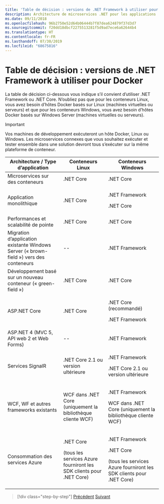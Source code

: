 ```yaml
---
title: 'Table de décision : versions de .NET Framework à utiliser pour Docker'
description: Architecture de microservices .NET pour les applications .NET en conteneur | Table de décision, versions de .NET Framework à utiliser pour Docker
ms.date: 09/11/2018
ms.openlocfilehash: 96b2750e52d64b06444b7f87dea624879f37d3d7
ms.sourcegitcommit: f20dd18dbcf2275513281f5d9ad7ece6a62644b4
ms.translationtype: HT
ms.contentlocale: fr-FR
ms.lasthandoff: 07/30/2019
ms.locfileid: "68675816"
---
```

# <a name="decision-table-net-frameworks-to-use-for-docker"></a>Table de décision : versions de .NET Framework à utiliser pour Docker

La table de décision ci-dessous vous indique s’il convient d’utiliser .NET Framework ou .NET Core. N’oubliez pas que pour les conteneurs Linux, vous avez besoin d’hôtes Docker basés sur Linux (machines virtuelles ou serveurs) et que pour les conteneurs Windows, vous avez besoin d’hôtes Docker basés sur Windows Server (machines virtuelles ou serveurs).

> [!IMPORTANT]
> Vos machines de développement exécuteront un hôte Docker, Linux ou Windows. Les microservices connexes que vous souhaitez exécuter et tester ensemble dans une solution devront tous s’exécuter sur la même plateforme de conteneur.

<table>
<thead>
<tr class="header">
<th><strong>Architecture / Type d’application</strong></th>
<th><strong>Conteneurs Linux</strong></th>
<th><strong>Conteneurs Windows</strong></th>
</tr>
</thead>
<tbody>
<tr class="odd">
<td>Microservices sur des conteneurs</td>
<td>.NET Core</td>
<td>.NET Core</td>
</tr>
<tr class="even">
<td>Application monolithique</td>
<td>.NET Core</td>
<td><p>.NET Framework</p>
<p>.NET Core</p></td>
</tr>
<tr class="odd">
<td>Performances et scalabilité de pointe</td>
<td>.NET Core</td>
<td>.NET Core</td>
</tr>
<tr class="even">
<td>Migration d’application existante Windows Server (« brown-field ») vers des conteneurs</td>
<td>--</td>
<td>.NET Framework</td>
</tr>
<tr class="odd">
<td>Développement basé sur un nouveau conteneur (« green-field »)</td>
<td>.NET Core</td>
<td>.NET Core</td>
</tr>
<tr class="even">
<td>ASP.NET Core</td>
<td>.NET Core</td>
<td><p>.NET Core (recommandé)</p>
<p>.NET Framework</p></td>
</tr>
<tr class="odd">
<td>ASP.NET 4 (MVC 5, API web 2 et Web Forms)</td>
<td>--</td>
<td>.NET Framework</td>
</tr>
<tr class="even">
<td>Services SignalR</td>
<td>.NET Core 2.1 ou version ultérieure</td>
<td><p>.NET Framework</p>
<p>.NET Core 2.1 ou version ultérieure</p></td>
</tr>
<tr class="odd">
<td>WCF, WF et autres frameworks existants</td>
<td>WCF dans .NET Core (uniquement la bibliothèque cliente WCF)</td>
<td><p>.NET Framework</p>
<p>WCF dans .NET Core (uniquement la bibliothèque cliente WCF)</p></td>
</tr>
<tr class="even">
<td>Consommation des services Azure</td>
<td><p>.NET Core</p>
<p>(tous les services Azure fourniront les SDK clients pour .NET Core)</p></td>
<td><p>.NET Framework</p>
<p>.NET Core</p>
<p>(tous les services Azure fourniront les SDK clients pour .NET Core)</p></td>
</tr>
</tbody>
</table>

>[!div class="step-by-step"]
>[Précédent](net-framework-container-scenarios.md)
>[Suivant](net-container-os-targets.md)
